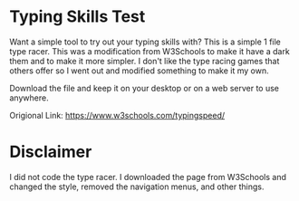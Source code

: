 # Typing Skills Test
Want a simple tool to try out your typing skills with? This is a simple 1 file type racer. This was a modification from W3Schools to make it have a dark them and to make it more simpler. I don't like the type racing games that others offer so I went out and modified something to make it my own.

Download the file and keep it on your desktop or on a web server to use anywhere.

Origional Link: https://www.w3schools.com/typingspeed/

# Disclaimer
I did not code the type racer. I downloaded the page from W3Schools and changed the style, removed the navigation menus, and other things.
